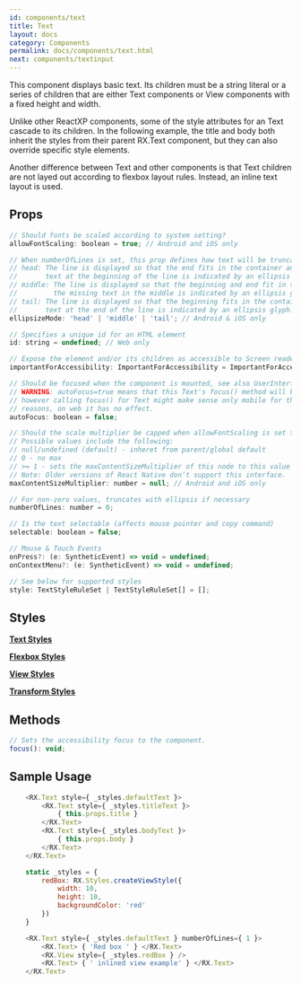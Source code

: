 ```yaml
---
id: components/text
title: Text
layout: docs
category: Components
permalink: docs/components/text.html
next: components/textinput
---
```


This component displays basic text. Its children must be a string literal or a series of children that are either Text components or View components with a fixed height and width.

Unlike other ReactXP components, some of the style attributes for an Text cascade to its children. In the following example, the title and body both inherit the styles from their parent RX.Text component, but they can also override specific style elements.

Another difference between Text and other components is that Text children are not layed out according to flexbox layout rules. Instead, an inline text layout is used.

## Props

``` javascript
// Should fonts be scaled according to system setting?
allowFontScaling: boolean = true; // Android and iOS only

// When numberOfLines is set, this prop defines how text will be truncated.
// head: The line is displayed so that the end fits in the container and the missing
//       text at the beginning of the line is indicated by an ellipsis glyph. e.g., "...wxyz"
// middle: The line is displayed so that the beginning and end fit in the container and
//         the missing text in the middle is indicated by an ellipsis glyph. "ab...yz"
// tail: The line is displayed so that the beginning fits in the container and the missing
//       text at the end of the line is indicated by an ellipsis glyph. e.g., "abcd..."
ellipsizeMode: 'head' | 'middle' | 'tail'; // Android & iOS only

// Specifies a unique id for an HTML element
id: string = undefined; // Web only

// Expose the element and/or its children as accessible to Screen readers
importantForAccessibility: ImportantForAccessibility = ImportantForAccessibility.Yes;

// Should be focused when the component is mounted, see also UserInterface.setFocusArbitrator().
// WARNING: autoFocus=true means that this Text's focus() method will be called,
// however calling focus() for Text might make sense only mobile for the accessibility
// reasons, on web it has no effect.
autoFocus: boolean = false;

// Should the scale multiplier be capped when allowFontScaling is set to true?
// Possible values include the following:
// null/undefined (default) - inheret from parent/global default
// 0 - no max
// >= 1 - sets the maxContentSizeMultiplier of this node to this value
// Note: Older versions of React Native don’t support this interface.
maxContentSizeMultiplier: number = null; // Android and iOS only

// For non-zero values, truncates with ellipsis if necessary
numberOfLines: number = 0;

// Is the text selectable (affects mouse pointer and copy command)
selectable: boolean = false;

// Mouse & Touch Events
onPress?: (e: SyntheticEvent) => void = undefined;
onContextMenu?: (e: SyntheticEvent) => void = undefined;

// See below for supported styles
style: TextStyleRuleSet | TextStyleRuleSet[] = [];
```

## Styles

[**Text Styles**](/reactxp/docs/styles.html#text-style-attributes)

[**Flexbox Styles**](/reactxp/docs/styles.html#flexbox-style-attributes)

[**View Styles**](/reactxp/docs/styles.html#view-style-attributes)

[**Transform Styles**](/reactxp/docs/styles.html#transform-style-attributes)

## Methods
``` javascript
// Sets the accessibility focus to the component.
focus(): void;
```

## Sample Usage

``` javascript
    <RX.Text style={ _styles.defaultText }>
        <RX.Text style={ _styles.titleText }>
            { this.props.title }
        </RX.Text>
        <RX.Text style={ _styles.bodyText }>
            { this.props.body }
        </RX.Text>
    </RX.Text>
```

``` javascript
    static _styles = {
        redBox: RX.Styles.createViewStyle({
            width: 10,
            height: 10,
            backgroundColor: 'red'
        })
    }

    <RX.Text style={ _styles.defaultText } numberOfLines={ 1 }>
        <RX.Text> { 'Red box ' } </RX.Text>
        <RX.View style={ _styles.redBox } />
        <RX.Text> { ' inlined view example' } </RX.Text>
    </RX.Text>
```

